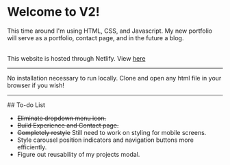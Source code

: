 # Welcome to V2!

<p>
  This time around I'm using HTML, CSS, and Javascript. My new portfolio will serve as a portfolio, contact page, and in the future a blog.
</p>
<br />
This website is hosted through Netlify. View <a href="https://pmsoftware.netlify.app/" alt="My Portfolio">here</a>
<hr />
<p>
  No installation necessary to run locally. Clone and open any html file in your browser if you wish!
</p>
<hr />
## To-do List
<ul>
  <li><s> Eliminate dropdown menu icon. </s></li>
  <li><s> Build Experience and Contact page. </s></li>
  <li><s> Completely restyle</s> Still need to work on styling for mobile screens. </li>
  <li>  Style carousel position indicators and navigation buttons more efficiently. </li>
  <li> Figure out reusability of my projects modal. </li>
</ul>
